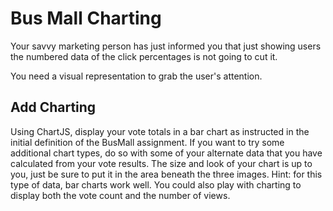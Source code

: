 # Bus Mall Charting

Your savvy marketing person has just informed you that just showing users the numbered data of the click percentages is not going to cut it.

You need a visual representation to grab the user's attention.

## Add Charting

Using ChartJS, display your vote totals in a bar chart as instructed in the initial definition of the BusMall assignment. If you want to try some additional chart types, do so with some of your alternate data that you have calculated from your vote results. The size and look of your chart is up to you, just be sure to put it in the area beneath the three images. Hint: for this type of data, bar charts work well. You could also play with charting to display both the vote count and the number of views.